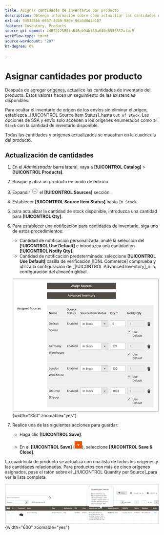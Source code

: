 ```yaml
---
title: Asignar cantidades de inventario por producto
description: Obtenga información sobre cómo actualizar las cantidades de inventario de su producto y rastrear las cantidades de stock disponibles y disponibles.
exl-id: 935385bb-6657-4d49-980e-96a3d0d3a187
feature: Inventory, Products
source-git-commit: 4d89212585fa846eb94bf83a640d0358812afbc5
workflow-type: tm+mt
source-wordcount: '207'
ht-degree: 0%

---
```


# Asignar cantidades por producto

Después de agregar [orígenes](sources-assign-per-product.md), actualice las cantidades de inventario del producto. Estos valores hacen un seguimiento de las existencias disponibles.

Para ocultar el inventario de origen de los envíos sin eliminar el origen, establezca _[!UICONTROL Source Item Status]_hasta `Out of Stock`. Las opciones de SSA y envío solo acceden a los orígenes enumerados como `In Stock` con la cantidad de inventario disponible.

Todas las cantidades y orígenes actualizados se muestran en la cuadrícula del producto.

## Actualización de cantidades

1. En el _Administrador_ barra lateral, vaya a **[!UICONTROL Catalog]** > **[!UICONTROL Products]**.

1. Busque y abra un producto en modo de edición.

1. Expandir ![Selector de expansión](../assets/icon-display-expand.png) el **[!UICONTROL Sources]** sección.

1. Establecer **[!UICONTROL Source Item Status]** hasta `In Stock`.

1. para actualizar la cantidad de stock disponible, introduzca una cantidad para **[!UICONTROL Qty]**.

1. Para establecer una notificación para cantidades de inventario, siga uno de estos procedimientos:

   - Cantidad de notificación personalizada: anule la selección del **[!UICONTROL Use Default]** e introduzca una cantidad en **[!UICONTROL Notify Qty]**.
   - Cantidad de notificación predeterminada: seleccione **[!UICONTROL Use Default]** casilla de verificación [!DNL Commerce] comprueba y utiliza la configuración de _[!UICONTROL Advanced Inventory]_o la configuración del almacén global.

   ![Actualizar cantidades de productos por origen](assets/inventory-product-quantity-edit.png){width="350" zoomable="yes"}

1. Realice una de las siguientes acciones para guardar:

   - Haga clic **[!UICONTROL Save]**.

   - En el **[!UICONTROL Save]** (![Flecha de menú](../assets/icon-menu-down-arrow-red.png)), seleccione **[!UICONTROL Save & Close]**.


La cuadrícula de producto se actualiza con una lista de todos los orígenes y las cantidades relacionadas. Para productos con más de cinco orígenes asignados, pase el ratón sobre el _[!UICONTROL Quantity per Source]_para ver la lista completa.

![Cantidades de productos por origen](assets/inventory-product-quantity.png){width="600" zoomable="yes"}
